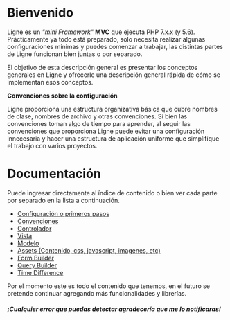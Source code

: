 # Bienvenido
Ligne es un *"mini Framework"* **MVC** que ejecuta PHP 7.x.x (y 5.6). Prácticamente ya todo está preparado, solo necesita realizar algunas configuraciones mínimas y puedes comenzar a trabajar, las distintas partes de Ligne funcionan bien juntas o por separado.

El objetivo de esta descripción general es presentar los conceptos generales en Ligne y ofrecerle una descripción general rápida de cómo se implementan esos conceptos.

**Convenciones sobre la configuración**

Ligne proporciona una estructura organizativa básica que cubre nombres de clase, nombres de archivo y otras convenciones. Si bien las convenciones toman algo de tiempo para aprender, al seguir las convenciones que proporciona Ligne puede evitar una configuración innecesaria y hacer una estructura de aplicación uniforme que simplifique el trabajo con varios proyectos.

# Documentación
Puede ingresar directamente al índice de contenido o bien ver cada parte por separado en la lista a continuación.

- [Configuración o primeros pasos](https://itsalb3rt.github.io/ligne_php_framework_documentacion/Configuracion.htm "Configuración o primeros pasos")
- [Convenciones](https://itsalb3rt.github.io/ligne_php_framework_documentacion/convenciones.htm "Convenciones")
- [Controlador](https://itsalb3rt.github.io/ligne_php_framework_documentacion/controladores.htm "Controlador")
- [Vista](https://itsalb3rt.github.io/ligne_php_framework_documentacion/Vista.htm "Vista")
- [Modelo](https://itsalb3rt.github.io/ligne_php_framework_documentacion/modelo.htm "Modelo")
- [Assets (Contenido, css, javascript, imagenes, etc)](https://itsalb3rt.github.io/ligne_php_framework_documentacion/Assets.htm "Assets (Contenido, css, javascript, imagenes, etc)")
- [Form Builder](https://itsalb3rt.github.io/ligne_php_framework_documentacion/Constructor%20de%20formularios.htm "Form Builder")
- [Query Builder](https://itsalb3rt.github.io/ligne_php_framework_documentacion/query_builder.htm "Query Builder")
- [Time Difference](https://itsalb3rt.github.io/ligne_php_framework_documentacion/time_difference.htm "Time Difference")

Por el momento este es todo el contenido que tenemos, en el futuro se pretende continuar agregando más funcionalidades y librerías.

##### ¡Cualquier error que puedas detectar agradecería que me lo notificaras!
